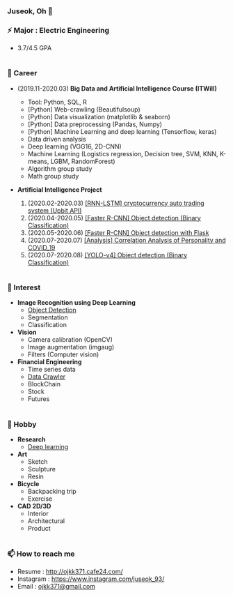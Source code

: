 ### Juseok, Oh 👋

### ⚡ Major : Electric Engineering
  - 3.7/4.5 GPA
  
#
### 🔭 Career
  
  - (2019.11-2020.03) **Big Data and Artificial Intelligence Course (ITWill)**
    - Tool: Python, SQL, R
    - [Python] Web-crawling (Beautifulsoup)
    - [Python] Data visualization (matplotlib & seaborn)
    - [Python] Data preprocessing (Pandas, Numpy)
    - [Python] Machine Learning and deep learning (Tensorflow, keras)
    - Data driven analysis
    - Deep learning (VGG16, 2D-CNN)
    - Machine Learning (Logistics regression, Decision tree, SVM, KNN, K-means, LGBM, RandomForest)
    - Algorithm group study
    - Math group study  
      
  - **Artificial Intelligence Project**
    1. (2020.02-2020.03) [[RNN-LSTM] cryptocurrency auto trading system (Upbit API)](https://github.com/ojkk371/Block-chain-Prediction-Using-LSTM)
    2. (2020.04-2020.05) [[Faster R-CNN] Object detection (Binary Classification)](https://github.com/ojkk371/Custom-Faster-R-CNN)
    3. (2020.05-2020.06) [[Faster R-CNN] Object detection with Flask](https://github.com/ojkk371/Faster-R-CNN-with-Flask)
    4. (2020.07-2020.07) [[Analysis] Correlation Analysis of Personality and COVID_19](https://github.com/ojkk371/Correlation-Analysis-of-Personality-and-COVID_19)
    5. (2020.07-2020.08) [[YOLO-v4] Object detection (Binary Classification)](https://github.com/ojkk371/Custom-YOLOv4)
    
    
#
### 🌱 Interest
- **Image Recognition using Deep Learning**
    - [Object Detection](https://github.com/ojkk371/Object-Detection)
    - Segmentation
    - Classification
- **Vision**
    - Camera calibration (OpenCV)
    - Image augmentation (imgaug)
    - Filters (Computer vision)
- **Financial Engineering**
    - Time series data
    - [Data Crawler](https://github.com/ojkk371/Stock-datareader)
    - BlockChain
    - Stock
    - Futures
    
#
### 👯 Hobby
- **Research**
    - [Deep learning](https://github.com/ojkk371/Deep-learning-for-ENSO-forecasts)
- **Art**
    - Sketch
    - Sculpture
    - Resin
- **Bicycle**
    - Backpacking trip
    - Exercise
- **CAD 2D/3D**
    - Interior
    - Architectural
    - Product
#
### 📫 How to reach me
- Resume : http://ojkk371.cafe24.com/
- Instagram : https://www.instagram.com/juseok_93/
- Email : ojkk371@gmail.com


<!--
**ojkk371/ojkk371** is a ✨ _special_ ✨ repository because its `README.md` (this file) appears on your GitHub profile.

Here are some ideas to get you started:

- 🔭 I’m currently working on ...
- 🌱 I’m currently learning ...
- 👯 I’m looking to collaborate on ...
- 🤔 I’m looking for help with ...
- 💬 Ask me about ...
- 📫 How to reach me: ...
- 😄 Pronouns: ...
- ⚡ Fun fact: ...
-->
